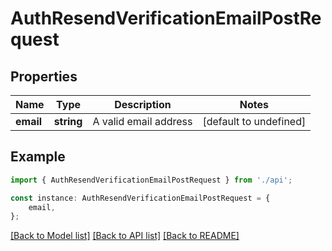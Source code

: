 # AuthResendVerificationEmailPostRequest


## Properties

Name | Type | Description | Notes
------------ | ------------- | ------------- | -------------
**email** | **string** | A valid email address | [default to undefined]

## Example

```typescript
import { AuthResendVerificationEmailPostRequest } from './api';

const instance: AuthResendVerificationEmailPostRequest = {
    email,
};
```

[[Back to Model list]](../README.md#documentation-for-models) [[Back to API list]](../README.md#documentation-for-api-endpoints) [[Back to README]](../README.md)
